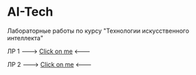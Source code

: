 # AI-Tech
Лабораторные работы по курсу "Технологии искусственного интеллекта"

ЛР 1 ---> [Click on me](https://github.com/Mr-Egorchik/AI-Tech/blob/0eef19997a103feb7ceda828256318a051a25a0a/6133_ChitorkinEE_lab_1_pandas.ipynb) <---

ЛР 2 ---> [Click on me](https://github.com/Mr-Egorchik/AI-Tech/blob/235fcd58392c15ddac6773ca12413eb71e6509cd/6133_ChitorkinEE_lab_2_plots.ipynb) <---
